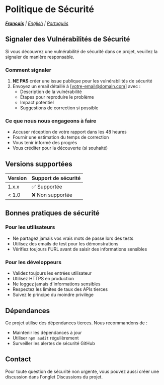 # Politique de Sécurité

*[**Français**](./SECURITY.md) | [English](../en/SECURITY.md) | [Português](../pt/SECURITY.md)*

## Signaler des Vulnérabilités de Sécurité

Si vous découvrez une vulnérabilité de sécurité dans ce projet, veuillez la signaler de manière responsable.

### Comment signaler

1. **NE PAS** créer une issue publique pour les vulnérabilités de sécurité
2. Envoyez un email détaillé à [votre-email@domain.com] avec :
   - Description de la vulnérabilité
   - Étapes pour reproduire le problème
   - Impact potentiel
   - Suggestions de correction si possible

### Ce que nous nous engageons à faire

- Accuser réception de votre rapport dans les 48 heures
- Fournir une estimation du temps de correction
- Vous tenir informé des progrès
- Vous créditer pour la découverte (si souhaité)

## Versions supportées

| Version | Support de sécurité |
| ------- | ------------------ |
| 1.x.x   | ✅ Supportée       |
| < 1.0   | ❌ Non supportée   |

## Bonnes pratiques de sécurité

### Pour les utilisateurs

- Ne partagez jamais vos vrais mots de passe lors des tests
- Utilisez des emails de test pour les démonstrations
- Vérifiez toujours l'URL avant de saisir des informations sensibles

### Pour les développeurs

- Validez toujours les entrées utilisateur
- Utilisez HTTPS en production
- Ne loggez jamais d'informations sensibles
- Respectez les limites de taux des APIs tierces
- Suivez le principe du moindre privilège

## Dépendances

Ce projet utilise des dépendances tierces. Nous recommandons de :

- Maintenir les dépendances à jour
- Utiliser `npm audit` régulièrement
- Surveiller les alertes de sécurité GitHub

## Contact

Pour toute question de sécurité non urgente, vous pouvez aussi créer une discussion dans l'onglet Discussions du projet.
